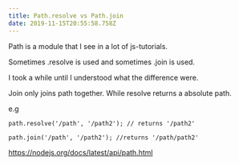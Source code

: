 ```yaml
---
title: Path.resolve vs Path.join
date: 2019-11-15T20:55:58.758Z
---
```

Path is a module that I see in a lot of js-tutorials.

Sometimes .resolve is used and sometimes .join is used.

I took a while until I understood what the difference were.

Join only joins path together. While resolve returns a absolute path.

e.g

```
path.resolve('/path', '/path2'); // returns '/path2'
```

```
path.join('/path', '/path2'); //returns '/path/path2'
```

https://nodejs.org/docs/latest/api/path.html
